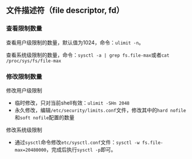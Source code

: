 
## 文件描述符（file descriptor, fd）

### 查看限制数量

查看用户级限制的数量，默认值为1024，命令：`ulimit -n`。

查看系统级限制的数量，命令：`sysctl -a | grep fs.file-max`或者`cat /proc/sys/fs/file-max`

### 修改限制数量

修改用户级限制

- 临时修改，只对当前shell有效：`ulimit -SHn 2048`
- 永久修改，编辑`/etc/security/limits.conf`文件，修改其中的`hard nofile`和`soft nofile`配置的数量

修改系统级限制

- 通过`sysctl`命令修改`etc/sysctl.conf`文件：`sysctl -w fs.file-max=20480000`，完成后执行`sysctl -p`即可。